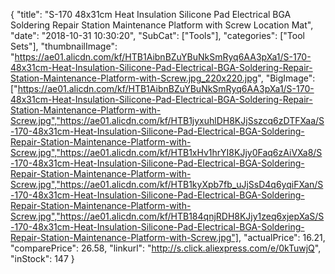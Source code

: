 {
	"title": "S-170 48x31cm Heat Insulation Silicone Pad Electrical BGA Soldering Repair Station Maintenance Platform with Screw Location Mat",
	"date": "2018-10-31 10:30:20",
	"SubCat": ["Tools"],
	"categories": ["Tool Sets"],
	"thumbnailImage": "https://ae01.alicdn.com/kf/HTB1AibnBZuYBuNkSmRyq6AA3pXa1/S-170-48x31cm-Heat-Insulation-Silicone-Pad-Electrical-BGA-Soldering-Repair-Station-Maintenance-Platform-with-Screw.jpg_220x220.jpg",
	"BigImage": ["https://ae01.alicdn.com/kf/HTB1AibnBZuYBuNkSmRyq6AA3pXa1/S-170-48x31cm-Heat-Insulation-Silicone-Pad-Electrical-BGA-Soldering-Repair-Station-Maintenance-Platform-with-Screw.jpg","https://ae01.alicdn.com/kf/HTB1jyxuhlDH8KJjSszcq6zDTFXaa/S-170-48x31cm-Heat-Insulation-Silicone-Pad-Electrical-BGA-Soldering-Repair-Station-Maintenance-Platform-with-Screw.jpg","https://ae01.alicdn.com/kf/HTB1xHv1hrYI8KJjy0Faq6zAiVXa8/S-170-48x31cm-Heat-Insulation-Silicone-Pad-Electrical-BGA-Soldering-Repair-Station-Maintenance-Platform-with-Screw.jpg","https://ae01.alicdn.com/kf/HTB1kyXpb7fb_uJjSsD4q6yqiFXan/S-170-48x31cm-Heat-Insulation-Silicone-Pad-Electrical-BGA-Soldering-Repair-Station-Maintenance-Platform-with-Screw.jpg","https://ae01.alicdn.com/kf/HTB184qnjRDH8KJjy1zeq6xjepXaS/S-170-48x31cm-Heat-Insulation-Silicone-Pad-Electrical-BGA-Soldering-Repair-Station-Maintenance-Platform-with-Screw.jpg"],
	"actualPrice": 16.21,
	"comparePrice": 26.58,
	"linkurl": "http://s.click.aliexpress.com/e/0kTuwjQ",
	"inStock": 147
}
